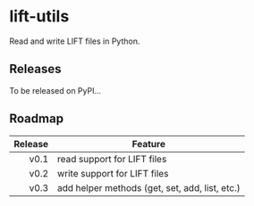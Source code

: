 # lift-utils
Read and write LIFT files in Python.

## Releases

To be released on PyPI...

## Roadmap

| Release | Feature |
| --: | --- |
| v0.1 | read support for LIFT files |
| v0.2 | write support for LIFT files |
| v0.3 | add helper methods (get, set, add, list, etc.) |
